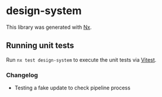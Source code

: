 # design-system

This library was generated with [Nx](https://nx.dev).

## Running unit tests

Run `nx test design-system` to execute the unit tests via [Vitest](https://vitest.dev/).

### Changelog

- Testing a fake update to check pipeline process
